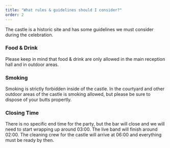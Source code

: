 ```yaml
---
title: "What rules & guidelines should I consider?"
order: 2
---
```


The castle is a historic site and has some guidelines we must consider during the celebration. 

### Food & Drink

Please keep in mind that food & drink are only allowed in the main reception hall and in outdoor areas.

### Smoking

Smoking is strictly forbidden inside of the castle. In the courtyard and other outdoor areas of the castle is smoking allowed, but please be sure to dispose of your butts propertly.

### Closing Time

There is no specific end time for the party, but the bar will close and we will need to start wrapping up around 03:00. The live band will finish around 02:00. The cleaning crew for the castle will arrive at 06:00 and everything must be ready by then.